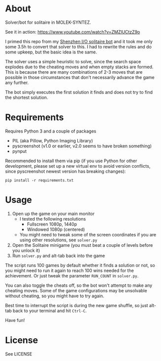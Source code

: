 # About

Solver/bot for solitaire in MOLEK-SYNTEZ.

See it in action: https://www.youtube.com/watch?v=ZMZlUCtzZ9o

I primed this repo from my [Shenzhen I/O solitaire bot](https://github.com/Hegemege/shenzhen-solitaire-bot) and it took me only some 3.5h to convert that solver to this. I had to rewrite the rules and do some upkeep, but the basic idea is the same.

The solver uses a simple heuristic to solve, since the search space explodes due to the cheating moves and when empty stacks are formed. This is because there are many combinations of 2-3 moves that are possible in those circumstances that don't necessarily advance the game any further.

The bot simply executes the first solution it finds and does not try to find the shortest solution.

# Requirements

Requires Python 3 and a couple of packages

-   PIL (aka Pillow, Python Imaging Library)
-   pyscreenshot (v1.0 or earlier, v2.0 seems to have broken something)
-   pynput

Recommended to install them via pip (if you use Python for other development, please set up a new virtual env to avoid version conflicts, since pyscreenshot newest version has breaking changes):

```
pip install -r requirements.txt
```

# Usage

1. Open up the game on your main monitor
    - I tested the following resolutions
        - Fullscreen 1080p, 1440p
        - Windowed 1080p (centered)
    - You might need to tweak some of the screen coordinates if you are using other resolutions, see `solver.py`
2. Open the Solitaire minigame (you must beat a couple of levels before you unlock it)
3. Run `solver.py` and alt-tab back into the game

The script runs 100 games by default whether it finds a solution or not, so you might need to run it again to reach 100 wins needed for the achievement. Or just tweak the parameter `RUN_COUNT` in `solver.py`.

You can also toggle the cheats off, so the bot won't attempt to make any cheating moves. Some of the game configurations may be unsolvable without cheating, so you might have to try again.

Best time to interrupt the script is during the new game shuffle, so just alt-tab back to your terminal and hit `Ctrl-C`.

Have fun!

# License

See LICENSE
